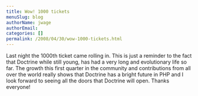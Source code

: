 ```yaml
---
title: Wow! 1000 tickets
menuSlug: blog
authorName: jwage 
authorEmail: 
categories: []
permalink: /2008/04/30/wow-1000-tickets.html
---
```

Last night the 1000th ticket came rolling in. This is just a reminder to
the fact that Doctrine while still young, has had a very long and
evolutionary life so far. The growth this first quarter in the community
and contributions from all over the world really shows that Doctrine has
a bright future in PHP and I look forward to seeing all the doors that
Doctrine will open. Thanks everyone!
